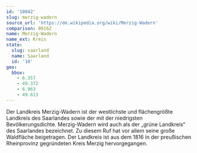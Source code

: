```yaml
---
id: '10042'
slug: merzig-wadern
source_url: 'https://de.wikipedia.org/wiki/Merzig-Wadern'
comparison: 09162
name: Merzig-Wadern
name_ext: Kreis
state:
  slug: saarland
  name: Saarland
  id: '10'
geo:
  bbox:
    - 6.357
    - 49.372
    - 6.963
    - 49.613
---
```


Der Landkreis Merzig-Wadern ist der westlichste und flächengrößte Landkreis des Saarlandes sowie der mit der niedrigsten Bevölkerungsdichte. Merzig-Wadern wird auch als der „grüne Landkreis“ des Saarlandes bezeichnet. Zu diesem Ruf hat vor allem seine große Waldfläche beigetragen. Der Landkreis ist aus dem 1816 in der preußischen Rheinprovinz gegründeten Kreis Merzig hervorgegangen.
